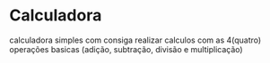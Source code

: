 # Calculadora
 calculadora simples com consiga realizar calculos com as 4(quatro) operações basicas (adição, subtração, divisão e multiplicação)
